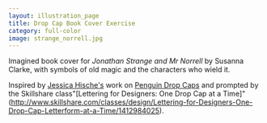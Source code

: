 ```yaml
---
layout: illustration_page
title: Drop Cap Book Cover Exercise
category: full-color
image: strange_norrell.jpg
---
```

Imagined book cover for *Jonathan Strange and Mr Norrell* by Susanna Clarke, with symbols of old magic and the characters who wield it. 

Inspired by [Jessica Hische's](http://jessicahische.is) work on [Penguin Drop Caps](http://www.penguin.com/static/pages/classics/penguindropcaps.php) and prompted by the Skillshare class"[Lettering for Designers: One Drop Cap at a Time]"(http://www.skillshare.com/classes/design/Lettering-for-Designers-One-Drop-Cap-Letterform-at-a-Time/1412984025).